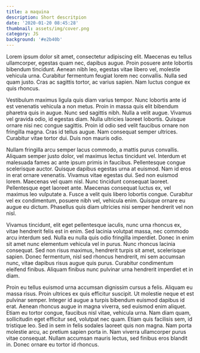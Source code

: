 ```yaml
---
title: a maquina
description: Short descritpion
date: '2020-01-20 08:45:28'
thumbnail: assets/img/cover.png
category: JS
background: '#e2b40b'
---
```

Lorem ipsum dolor sit amet, consectetur adipiscing elit. Maecenas eu tellus ullamcorper, egestas quam nec, dapibus augue. Proin posuere ante lobortis bibendum tincidunt. Aenean nibh leo, egestas vitae libero vel, molestie vehicula urna. Curabitur fermentum feugiat lorem nec convallis. Nulla sed quam justo. Cras ac sagittis tortor, ac varius sapien. Nam luctus congue ex quis rhoncus.

Vestibulum maximus ligula quis diam varius tempor. Nunc lobortis ante id est venenatis vehicula a non metus. Proin in massa quis elit bibendum pharetra quis in augue. Nunc sed sagittis nibh. Nulla a velit augue. Vivamus vel gravida odio, id egestas diam. Nulla ultricies laoreet lobortis. Quisque ornare nisi nec congue sagittis. Proin id odio sed velit faucibus ornare non fringilla magna. Cras id tellus augue. Nam consequat semper ultrices. Curabitur vitae tortor dui. Duis non mauris odio.

Nullam fringilla arcu semper lacus commodo, a mattis purus convallis. Aliquam semper justo dolor, vel maximus lectus tincidunt vel. Interdum et malesuada fames ac ante ipsum primis in faucibus. Pellentesque congue scelerisque auctor. Quisque dapibus egestas urna at euismod. Nam id eros in erat ornare venenatis. Vivamus vitae egestas dui. Sed non euismod lorem. Maecenas vel quam nisl. Nunc tincidunt consequat laoreet. Pellentesque eget laoreet ante. Maecenas consequat luctus ex, vel maximus leo vulputate a. Fusce a velit quis libero lobortis congue. Curabitur vel ex condimentum, posuere nibh vel, vehicula enim. Quisque ornare eu augue eu dictum. Phasellus quis diam ultricies nisi semper hendrerit vel non nisl.

Vivamus tincidunt, elit eget pellentesque iaculis, nunc urna rhoncus ex, vitae hendrerit felis est in enim. Sed lacinia volutpat massa, nec commodo arcu interdum sed. Nulla eu nulla quis odio fringilla imperdiet. Donec in enim sit amet nunc elementum vehicula vel in purus. Nunc rhoncus lacinia consequat. Sed non risus maximus, hendrerit turpis sit amet, scelerisque sapien. Donec fermentum, nisl sed rhoncus hendrerit, mi sem accumsan nunc, vitae dapibus risus augue quis purus. Curabitur condimentum eleifend finibus. Aliquam finibus nunc pulvinar urna hendrerit imperdiet et in diam.

Proin eu tellus euismod urna accumsan dignissim cursus a felis. Aliquam eu massa risus. Proin ultrices ex quis efficitur suscipit. Ut molestie neque et est pulvinar semper. Integer id augue a turpis bibendum euismod dapibus id erat. Aenean rhoncus augue in magna viverra, sed euismod enim aliquet. Etiam eu tortor congue, faucibus nisl vitae, vehicula urna. Nam diam quam, sollicitudin eget efficitur sed, volutpat nec quam. Etiam quis facilisis sem, id tristique leo. Sed in sem in felis sodales laoreet quis non magna. Nam porta molestie arcu, ac pretium sapien porta in. Nam viverra ullamcorper purus vitae consequat. Nullam accumsan mauris lectus, sed finibus eros blandit in. Donec ornare eu tortor id rhoncus.
